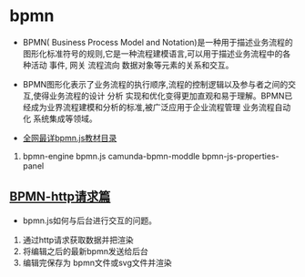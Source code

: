 # bpmn

- BPMN( Business Process Model and Notation)是一种用于描述业务流程的图形化标准符号的规则,它是一种流程建模语言,可以用于描述业务流程中的各种活动 事件, 网关 流程流向 数据对象等元素的关系和交互。

* BPMN图形化表示了业务流程的执行顺序,流程的控制逻辑以及参与者之间的交互,使得业务流程的设计 分析 实现和优化变得更加直观和易于理解。BPMN已经成为业界流程建模和分析的标准,被广泛应用于企业流程管理 业务流程自动化 系统集成等领域。

* [全网最详bpmn.js教材目录](https://juejin.cn/post/6844904017567416328)

1. bpmn-engine bpmn.js camunda-bpmn-moddle bpmn-js-properties-panel

## [BPMN-http请求篇](https://juejin.cn/post/6844904017592614919)

- bpmn.js如何与后台进行交互的问题。

1. 通过http请求获取数据并把渲染
2. 将编辑之后的最新bpmn发送给后台
3. 编辑完保存为 bpmn文件或svg文件并渲染
